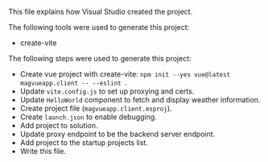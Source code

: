 This file explains how Visual Studio created the project.

The following tools were used to generate this project:
- create-vite

The following steps were used to generate this project:
- Create vue project with create-vite: `npm init --yes vue@latest magvueapp.client -- --eslint `.
- Update `vite.config.js` to set up proxying and certs.
- Update `HelloWorld` component to fetch and display weather information.
- Create project file (`magvueapp.client.esproj`).
- Create `launch.json` to enable debugging.
- Add project to solution.
- Update proxy endpoint to be the backend server endpoint.
- Add project to the startup projects list.
- Write this file.
